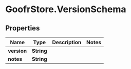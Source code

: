 # GoofrStore.VersionSchema

## Properties
Name | Type | Description | Notes
------------ | ------------- | ------------- | -------------
**version** | **String** |  | 
**notes** | **String** |  | 
